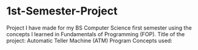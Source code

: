 # 1st-Semester-Project
Project I have made for my BS Computer Science first semester using the concepts I learned in Fundamentals of Programming (FOP).
Title of the project: Automatic Teller Machine (ATM) Program 
Concepts used:
